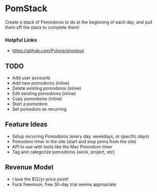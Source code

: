 PomStack
========

Create a stack of Pomodoros to do at the beginning of each day, and pull them off the stack to complete them!

### Helpful Links

* <https://github.com/Pylons/shootout>


TODO
----

* Add user accounts
* Add new pomodoros (inline)
* Delete existing pomodoros (inline)
* Edit existing pomodoros (inline)
* Copy pomodoros (inline)
* Start a pomodoro
* Set pomodoro as recurring

Feature Ideas
-------------

- Setup recurring Pomodoros (every day, weekdays, or specific days)
- Pomodoro timer in the site (start and stop poms from the site)
- API to use with tools like the Mac Pomodoro timer
- Tag and categorize pomodoros (work, project, etc)


Revenue Model
-------------

- I love the $12/yr price point!
- Fuck freemium, free 30-day trial seems appropriate

